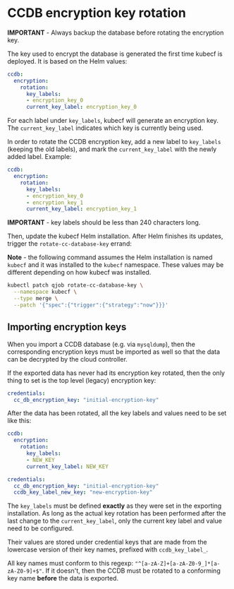 # CCDB encryption key rotation

**IMPORTANT** - Always backup the database before rotating the encryption key.

The key used to encrypt the database is generated the first time kubecf is deployed.
It is based on the Helm values:

```yaml
ccdb:
  encryption:
    rotation:
      key_labels:
      - encryption_key_0
      current_key_label: encryption_key_0
```

For each label under `key_labels`, kubecf will generate an encryption key.
The `current_key_label` indicates which key is currently being used.

In order to rotate the CCDB encryption key, add a new label to `key_labels` (keeping the old
labels), and mark the `current_key_label` with the newly added label. Example:

```yaml
ccdb:
  encryption:
    rotation:
      key_labels:
      - encryption_key_0
      - encryption_key_1
      current_key_label: encryption_key_1
```

**IMPORTANT** - key labels should be less than 240 characters long.

Then, update the kubecf Helm installation. After Helm finishes its updates, trigger the
`rotate-cc-database-key` errand:

**Note** - the following command assumes the Helm installation is named `kubecf` and it was
installed to the `kubecf` namespace. These values may be different depending on how kubecf was
installed.

```sh
kubectl patch qjob rotate-cc-database-key \
  --namespace kubecf \
  --type merge \
  --patch '{"spec":{"trigger":{"strategy":"now"}}}'
```

## Importing encryption keys

When you import a CCDB database (e.g. via `mysqldump`), then the corresponding encryption
keys must be imported as well so that the data can be decrypted by the cloud controller.

If the exported data has never had its encryption key rotated, then the only thing to set is
the top level (legacy) encryption key:

```yaml
credentials:
  cc_db_encryption_key: "initial-encryption-key"
```

After the data has been rotated, all the key labels and values need to be set like this:

```yaml
ccdb:
  encryption:
    rotation:
      key_labels:
      - NEW_KEY
      current_key_label: NEW_KEY

credentials:
  cc_db_encryption_key: "initial-encryption-key"
  ccdb_key_label_new_key: "new-encryption-key"
```

The `key_labels` must be defined **exactly** as they were set in the exporting installation.
As long as the actual key rotation has been performed after the last change to the
`current_key_label`, only the current key label and value need to be configured.

Their values are stored under credential keys that are made from the lowercase version of
their key names, prefixed with `ccdb_key_label_`.

All key names must conform to this regexp: `"^[a-zA-Z]+[a-zA-Z0-9_]*[a-zA-Z0-9]+$"`.
If it doesn't, then the CCDB must be rotated to a conforming key name **before** the
data is exported.
